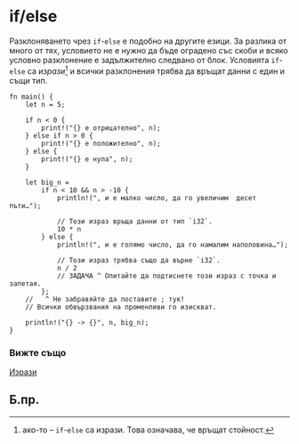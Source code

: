 # if/else

Разклоняването чрез `if`-`else` е подобно на другите езици. За разлика от много
от тях, условието не е нужно да бъде оградено със скоби и всяко условно
разклонение е задължително следвано от блок. Условията `if`-`else` са *изрази*[^expressions] и
всички разклонения трябва да връщат данни с един и същи тип.

```rust,editable
fn main() {
    let n = 5;

    if n < 0 {
        print!("{} е отрицателно", n);
    } else if n > 0 {
        print!("{} е положително", n);
    } else {
        print!("{} е нула", n);
    }

    let big_n =
        if n < 10 && n > -10 {
            println!(", и е малко число, да го увеличим  десет пъти…");

            // Този израз връща данни от тип `i32`.
            10 * n
        } else {
            println!(", и е голямо число, да го намалим наполовина…");

            // Този израз трябва също да върне `i32`.
            n / 2
            // ЗАДАЧА ^ Опитайте да подтиснете този израз с точка и запетая.
        };
    //   ^ Не забравяйте да поставите ; тук!
    // Всички обвързвания на променливи го изискват.

    println!("{} -> {}", n, big_n);
}
```

### Вижте също
[Изрази][expressions]

## Б.пр.
[^expressions]: ако-то – `if`-`else` са изрази. Това означава, че връщат стойност.


[expressions]: ../../expression.md 
